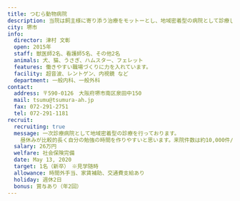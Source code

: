 ```yaml
---
title: つむら動物病院
description: 当院は飼主様に寄り添う治療をモットーとし、地域密着型の病院として診療しています。
city: 堺市
info:
  director: 津村 文彰
  open: 2015年
  staff: 獣医師2名、看護師5名、その他2名
  animals: 犬、猫、うさぎ、ハムスター、フェレット
  features: 働きやすい職場づくりに力を入れています。
  facility: 超⾳波、レントゲン、内視鏡 など
  department: ⼀般内科、⼀般外科
contact:
  address: 〒590-0126　大阪府堺市南区泉田中150
  mail: tsumu@tsumura-ah.jp
  fax: 072-291-2751
  tel: 072-291-1181
recruit:
  recruiting: true
  message: 一次診療病院として地域密着型の診療を行っております。
    昼休みが比較的長く自分の勉強の時間を作りやすいと思います。来院件数は約10,000件/年、手術件数は約300件/年です。
  salary: 26万円
  welfare: 社会保険完備
  date: May 13, 2020
  target: 1名（新卒）　※見学随時
  allowance: 時間外手当、家賃補助、交通費支給あり
  holiday: 週休2日
  bonus: 賞与あり（年2回）
---
```

